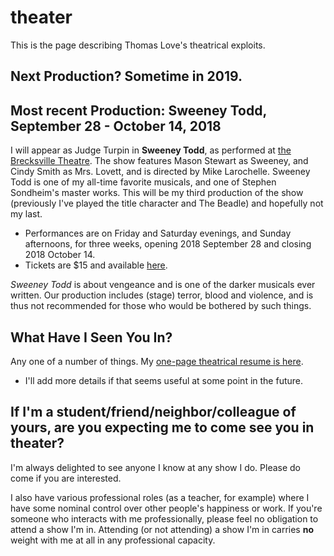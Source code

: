# theater

This is the page describing Thomas Love's theatrical exploits.

## Next Production? Sometime in 2019.

## Most recent Production: Sweeney Todd, September 28 - October 14, 2018

I will appear as Judge Turpin in **Sweeney Todd**, as performed at [the Brecksville Theatre](https://www.thebrecksvilletheatre.org/performances/891). The show features Mason Stewart as Sweeney, and Cindy Smith as Mrs. Lovett, and is directed by Mike Larochelle. Sweeney Todd is one of my all-time favorite musicals, and one of Stephen Sondheim's master works. This will be my third production of the show (previously I've played the title character and The Beadle) and hopefully not my last.

- Performances are on Friday and Saturday evenings, and Sunday afternoons, for three weeks, opening 2018 September 28 and closing 2018 October 14. 
- Tickets are $15 and available [here](https://www.eventbrite.com/e/sweeney-todd-tickets-37253162211). 

*Sweeney Todd* is about vengeance and is one of the darker musicals ever written. Our production includes (stage) terror, blood and violence, and is thus not recommended for those who would be bothered by such things.

## What Have I Seen You In?

Any one of a number of things. My [one-page theatrical resume is here](https://github.com/THOMASELOVE/theater/blob/master/thomas_love_theatrical_resume_2018.pdf). 

- I'll add more details if that seems useful at some point in the future.

## If I'm a student/friend/neighbor/colleague of yours, are you expecting me to come see you in theater?

I'm always delighted to see anyone I know at any show I do. Please do come if you are interested. 

I also have various professional roles (as a teacher, for example) where I have some nominal control over other people's happiness or work. If you're someone who interacts with me professionally, please feel no obligation to attend a show I'm in. Attending (or not attending) a show I'm in carries **no** weight with me at all in any professional capacity.

